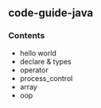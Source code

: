 ## code-guide-java

### Contents

- hello world
- declare & types
- operator
- process_control
- array
- oop
